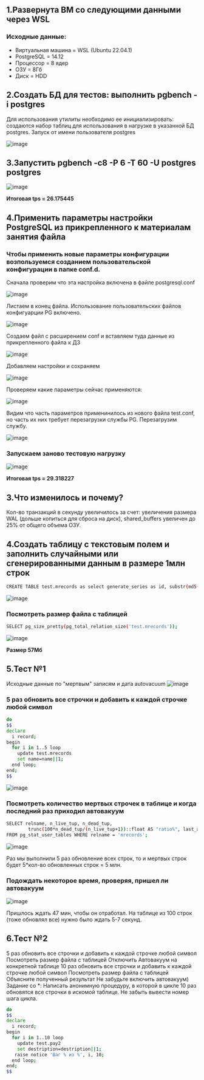 ## 1.Развернута ВМ со следующими данными через WSL
### Исходные данные:
* Виртуальная машина =  WSL (Ubuntu 22.04.1)
* PostgreSQL =  14.12
* Процессор = 8 ядер
* ОЗУ = 8Гб
* Диск = HDD

## 2.Создать БД для тестов: выполнить pgbench -i postgres
Для использования утилиты необходимо ее инициализировать: создаются набор таблиц для использования в нагрузке в указанной БД postgres. Запуск от имени пользователя postgres

![image](https://github.com/user-attachments/assets/41ae36ab-c5b4-4f72-8efd-749c8e6c29b3)

## 3.Запустить pgbench -c8 -P 6 -T 60 -U postgres postgres
![image](https://github.com/user-attachments/assets/0acba6c2-2749-42a4-bd70-1a003ca5bc0b)

**Итоговая tps = 26.175445**

## 4.Применить параметры настройки PostgreSQL из прикрепленного к материалам занятия файла
### Чтобы применить новые параметры конфигурации возпользуемся созданием пользовательской конфигурации в папке conf.d.

Сначала проверим что эта настройка включена в файле postgresql.conf

![image](https://github.com/user-attachments/assets/fad60280-8adc-432c-9972-3568a7d343dc)

Листаем в конец файла. Использование пользовательских файлов конфигуарции PG включено.

![image](https://github.com/user-attachments/assets/7f641675-7491-4171-a46e-3654dd85da56)

Создаем файл с расширением conf и вставляем туда данные из прикрепленного файла к ДЗ

![image](https://github.com/user-attachments/assets/e1096c65-c327-403c-8604-4577895317fa)

Добавляем настройки и сохраняем

![image](https://github.com/user-attachments/assets/298beebb-5935-410d-a546-75e95acd4981)

Проверяем какие параметры сейчас применяются:

![image](https://github.com/user-attachments/assets/be31a18f-1fde-40a7-8e8c-6d3363bda5bb)

Видим что часть параметров применинилось из нового файла test.conf, но часть их них требует перезагрузки службы PG. Перезагрузим службу.

![image](https://github.com/user-attachments/assets/b9991e35-4a54-45b3-b020-948b0ac98e2c)

### Запускаем заново тестовую нагрузку 

![image](https://github.com/user-attachments/assets/ac4a09d2-fbcf-4060-aa45-94ebd4a236b5)

**Итоговая tps = 29.318227**

## 3.Что изменилось и почему?
Кол-во транзакций в секунду увеличилось за счет: увеличения размера WAL (дольше копиться для сброса на диск), shared_buffers увеличен до 25% от общего объема ОЗУ.

## 4.Создать таблицу с текстовым полем и заполнить случайными или сгенерированными данным в размере 1млн строк
```bash
CREATE TABLE test.mrecords as select generate_series as id, substr(md5(random()::text), 1, 25) as name from generate_series(1,power(10,6)::int,1);
```
![image](https://github.com/user-attachments/assets/557526ab-0f1b-4d06-8797-d09c2ca93d8f)

### Посмотреть размер файла с таблицей
```bash
SELECT pg_size_pretty(pg_total_relation_size('test.mrecords'));
```
![image](https://github.com/user-attachments/assets/90ff27b6-0a2a-49c3-909e-98df68a41499)

**Размер 57Мб**

## 5.Тест №1
Исходные данные по "мертвым" записям и дата autovacuum
![image](https://github.com/user-attachments/assets/b466d9b2-2a2d-4514-9c22-d324b21058f4)

### 5 раз обновить все строчки и добавить к каждой строчке любой символ
```bash
do
$$
declare 
  i record;
begin
  for i in 1..5 loop
    update test.mrecords
    set name=name||1;
  end loop;
end;
$$
```
![image](https://github.com/user-attachments/assets/9664c608-33c8-4b46-a223-b801f229d61e)

### Посмотреть количество мертвых строчек в таблице и когда последний раз приходил автовакуум
```bash
SELECT relname, n_live_tup, n_dead_tup,
        trunc(100*n_dead_tup/(n_live_tup+1))::float AS "ratio%", last_autovacuum
FROM pg_stat_user_tables WHERE relname = 'mrecords';
```
![image](https://github.com/user-attachments/assets/deb03e99-d29f-4eb9-81b5-0ff826d07965)

Раз мы выполнили 5 раз обновление всех строк, то и мертвых строк будет 5*кол-во обновленных строк = 5 млн.

### Подождать некоторое время, проверяя, пришел ли автовакуум
![image](https://github.com/user-attachments/assets/65c0a4a0-050b-4523-9de6-b72915c5005d)

Пришлось ждать 47 мин, чтобы он отработал. На таблице из 100 строк (тоже обновлял все) нужно было ждать 5-7 секунд.


## 6.Тест №2
5 раз обновить все строчки и добавить к каждой строчке любой символ
Посмотреть размер файла с таблицей
Отключить Автовакуум на конкретной таблице
10 раз обновить все строчки и добавить к каждой строчке любой символ
Посмотреть размер файла с таблицей
Объясните полученный результат
Не забудьте включить автовакуум)
Задание со *: Написать анонимную процедуру, в которой в цикле 10 раз обновятся все строчки в искомой таблице. Не забыть вывести номер шага цикла.
```bash
do
$$
declare 
  i record;
begin
  for i in 1..10 loop
    update test.pay2
    set destription=destription||1;
   raise notice 'Шаг % из %', i, 10;
  end loop;
end;
$$
```
